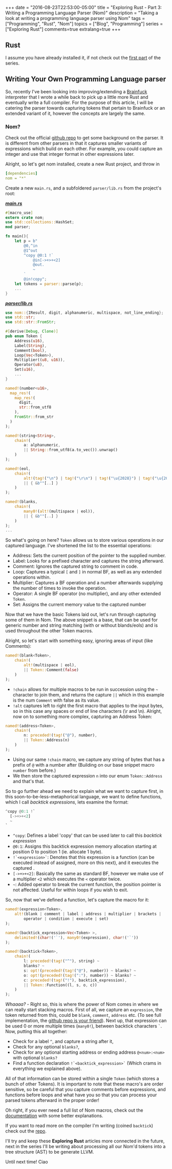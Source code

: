 +++
date = "2016-08-23T22:53:00-05:00"
title = "Exploring Rust - Part 3: Writing a Programming Language Parser (Nom)"
description = "Taking a look at writing a programming language parser using Nom"
tags = ["Programming", "Rust", "Nom"]
topics = ["Blog", "Programming"]
series = ["Exploring Rust"]
comments=true
extralang=true
+++

## Rust

I assume you have already installed it, if not check out the [first part](http://simonwillshire.com/blog/Exploring-Rust/) of the series.

## Writing Your Own Programming Language parser

So, recently I've been looking into improving/extending a [Brainfuck](https://en.wikipedia.org/wiki/Brainfuck) interpreter that I wrote a while back to pick up a little more Rust and eventually write a full compiler. For the purpose of this article, I will be catering the parser towards capturing tokens that pertain to Brainfuck or an extended variant of it, however the concepts are largely the same.

### Nom?

Check out the official [github repo](https://github.com/Geal/nom) to get some background on the parser. It is different from other parsers in that it captures smaller variants of expressions which build on each other. For example, you could capture an integer and use that integer format in other expressions later.

Alright, so let's get nom installed, create a new Rust project, and throw in

``` yaml
[dependencies]
nom = "*"
```

Create a new ```main.rs```, and a subfoldered ```parser/lib.rs``` from the project's root:

***[main.rs](https://github.com/Tiggilyboo/Backtick/blob/master/src/main.rs)***

``` rust
#[macro_use]
extern crate nom;
use std::collections::HashSet;
mod parser;

fn main(){
    let p = b"
        @0,^in
        @1^out
        ^copy @0:1 !`
            @in[->+>+<2]
            @out.
            ~
        `
        @in!copy";
    let tokens = parser::parse(p);
    ...
}
```

***[parser/lib.rs](https://github.com/Tiggilyboo/Backtick/blob/master/src/parser.rs)***

``` rust
use nom::{IResult, digit, alphanumeric, multispace, not_line_ending};
use std::str;
use std::str::FromStr;

#[derive(Debug, Clone)]
pub enum Token {
    Address(u16),
    Label(String),
    Comment(bool),
    Loop(Vec<Token>),
    Multiplier((u8, u16)),
    Operator(u8),
    Set(u16),
    ...
}

named!(number<u16>,
  map_res!(
    map_res!(
      digit,
      str::from_utf8
    ),
    FromStr::from_str
  )
);

named!(string<String>,
    chain!(
        a: alphanumeric,
        || String::from_utf8(a.to_vec()).unwrap()
    )
);

named!(eol,
    chain!(
        alt!(tag!("\n") | tag!("\r\n") | tag!("\u{2028}") | tag!("\u{2029}")),
        || { &b""[..] }
    )
);

named!(blanks,
    chain!(
        many0!(alt!(multispace | eol)),
        || { &b""[..] }
    )
);
...
```

So what's going on here? ```Token``` allows us to store various operations in our captured language. I've shortened the list to the essential operations:

* Address: Sets the current position of the pointer to the supplied number.
* Label: Looks for a prefixed character and captures the string afterward.
* Comment: Ignores the captured string to comment in code.
* Loop: Captures a typical ```[``` and ```]``` in normal BF, as well as any extended operations within.
* Multiplier: Captures a BF operation and a number afterwards supplying the number of times to invoke the operation.
* Operator: A single BF operator (no multiplier), and any other extended ```Token```.
* Set: Assigns the current memory value to the captured number

Now that we have the basic Tokens laid out, let's run through capturing some of them in Nom. The above snippet is a base, that can be used for generic number and string matching (with or without blands/eols) and is used throughout the other Token macros.

Alright, so let's start with something easy, ignoring areas of input (like Comments):

``` rust
named!(blank<Token>,
    chain!(
        alt!(multispace | eol),
        || Token::Comment(false)
    )
);
```

* ```!chain``` allows for multiple macros to be run in succession using the ```~``` character to join them, and returns the capture ```||``` which in this example is the num ```Comment``` with false as its value.
* ```!alt``` captures left to right the first macro that applies to the input bytes, so in this case any spaces or end of line characters (\r and \n).
Alright, now on to something more complex, capturing an Address Token:

``` rust
named!(address<Token>,
    chain!(
        n: preceded!(tag!("@"), number),
        || Token::Address(n)
    )
);
```

* Using our same ```!chain``` macro, we capture any string of bytes that has a prefix of ```@``` with a number after (Building on our base snippet macro ```number``` from before.)
* We then store the captured expression ```n``` into our enum ```Token::Address``` and that's that.

So to go further ahead we need to explain what we want to capture first, in this soon-to-be-less-metaphorical language, we want to define functions, which I call *backtick expressions*, lets examine the format:

``` rust
^copy @0:1 !`
  [->+>+<2]
  ~
`
```

* ```^copy```: Defines a label 'copy' that can be used later to call this *backtick expression*
* ```@0:1```: Assigns this backtick expression memory allocation starting at position 0 to position 1 (ie. allocate 1 byte).
* ``` !`<expression>` ```: Denotes that this expression is a function (can be executed instead of assigned, more on this next), and it executes the captured *<expression>*.
* ```[->+>+<2]```: Basically the same as standard BF, however we make use of a multiplier ```<2``` which executes the ```<``` operator twice.
* ```~```: Added operator to break the current function, the position pointer is not affected. Useful for within loops if you wish to exit.

So, now that we've defined a function, let's capture the macro for it:

```rust
named!(expression<Token>,
    alt!(blank | comment | label | address | multiplier | brackets |
        operator | condition | execute | set)
);

named!(backtick_expression<Vec<Token> >,
    delimited!(char!('`'), many0!(expression), char!('`'))
);

named!(backtick<Token>,
    chain!(
        l: preceded!(tag!("^"), string) ~
        blanks? ~
        s: opt!(preceded!(tag!("@"), number)) ~ blanks? ~
        o: opt!(preceded!(tag!(":"), number)) ~ blanks? ~
        c: preceded!(tag!("!"), backtick_expression),
        || Token::Function((l, s, o, c))
    )
);
```

*Whaaaa?* - Right so, this is where the power of Nom comes in where we can really start stacking macros. First of all, we capture an ```expression```, the token returned from this, could be ```blank```, ```comment```, ```address``` etc. (To see full implementation, the [github repo is your friend](https://github.com/Tiggilyboo/Backtick)). Next up, that expression can be used 0 or more multiple times (```many0!```), between backtick characters ``` ` ```. Now, putting this all together:

* Check for a label ```^```, and capture a string after it,
* Check for any optional ```blanks?```,
* Check for any optional starting address or ending address ```@<num>:<num>``` with optional ```blanks?```
* Find a function declaration ``` !`<backtick_expression>` ``` (Which crams in everything we explained above).

All of that information can be stored within a single ```Token``` (which stores a bunch of other Tokens). It is important to note that these macro's are order sensitive, so be careful that you capture comments before expressions, and functions before loops and what have you so that you can process your parsed tokens afterward in the proper order!

Oh right, if you ever need a full list of Nom macros, check out the [documentation](http://rust.unhandledexpression.com/nom/) with some better explanations.

If you want to read more on the compiler I'm writing (coined `backtick`) check out the [repo](https://github.com/Tiggilyboo/Backtick/).

I'll try and keep these **Exploring Rust** articles more connected in the future, next in the series I'll be writing about processing all our Nom'd tokens into a tree structure (AST) to be generate LLVM.

Until next time! Ciao
